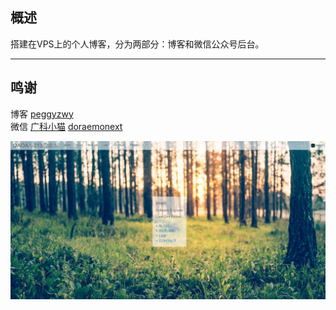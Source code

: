 ## 概述   
搭建在VPS上的个人博客，分为两部分：博客和微信公众号后台。 

---
## 鸣谢  
博客 [peggyzwy](https://github.com/PeggyZWY/blog-with-flask)  
微信 [广科小猫](https://github.com/paicha/gxgk-wechat-server)
[doraemonext](https://github.com/doraemonext/wechat-python-sdk)  

![image](github_show/welcome.jpg)
